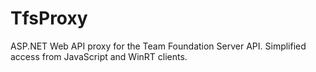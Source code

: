 TfsProxy
===============

ASP.NET Web API proxy for the Team Foundation Server API. Simplified access from JavaScript and WinRT clients.